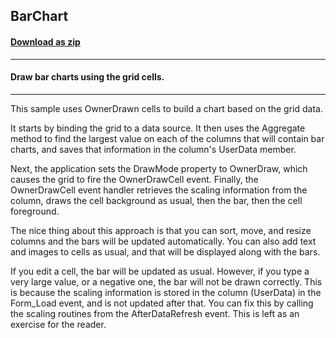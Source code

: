 ## BarChart
#### [Download as zip](https://grapecity.github.io/DownGit/#/home?url=https://github.com/GrapeCity/ComponentOne-WinForms-Samples/tree/master/NetFramework\FlexGrid\VB\BarChart)
____
#### Draw bar charts using the grid cells.
____
This sample uses OwnerDrawn cells to build a chart based on the grid data.

It starts by binding the grid to a data source.
It then uses the Aggregate method to find the largest value on each of the columns that will contain bar charts, and saves that information in the column's UserData member.

Next, the application sets the DrawMode property to OwnerDraw, which causes the grid to fire the OwnerDrawCell event.
Finally, the OwnerDrawCell event handler retrieves the scaling information from the column, draws the cell background as usual, then the bar, then the cell foreground.

The nice thing about this approach is that you can sort, move, and resize columns and the bars will be updated automatically.
You can also add text and images to cells as usual, and that will be displayed along with the bars.

If you edit a cell, the bar will be updated as usual.
However, if you type a very large value, or a negative one, the bar will not be drawn correctly.
This is because the scaling information is stored in the column (UserData) in the Form_Load event, and is not updated after that.
You can fix this by calling the scaling routines from the AfterDataRefresh event. 
This is left as an exercise for the reader.
